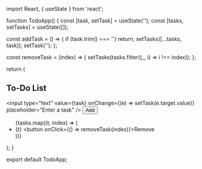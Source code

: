 import React, { useState } from 'react';

function TodoApp() {
  const [task, setTask] = useState('');
  const [tasks, setTasks] = useState([]);

  const addTask = () => {
    if (task.trim() === '') return;
    setTasks([...tasks, task]);
    setTask('');
  };

  const removeTask = (index) => {
    setTasks(tasks.filter((_, i) => i !== index));
  };

  return (
    <div>
      <h2>To-Do List</h2>
      <input
        type="text"
        value={task}
        onChange={(e) => setTask(e.target.value)}
        placeholder="Enter a task"
      />
      <button onClick={addTask}>Add</button>
      <ul>
        {tasks.map((t, index) => (
          <li key={index}>
            {t} <button onClick={() => removeTask(index)}>Remove</button>
          </li>
        ))}
      </ul>
    </div>
  );
}

export default TodoApp;
